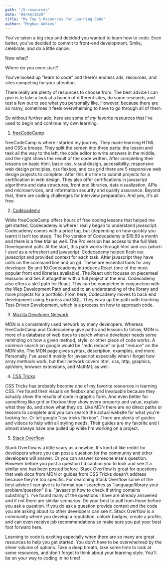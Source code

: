 ```yaml
---
path: "/5-resources"
date: "04/06/2020"
title: "My Top 5 Resources For Learning Code"
author: "Meghan Adkins"
---
```


You've taken a big step and decided you wanted to learn how to code. Even better, you've decided to commit to front-end development. Smile, celebrate, and do a little dance.

Now what?

Where do you even start?

You've looked up "learn to code" and there's endless ads, resources, and sites competing for your attention. 

There really are plenty of resources to choose from. The best advice I can give is to take a look at a bunch of different sites, do some research, and test a few out to see what you personally like. However, because there are so many, sometimes it feels overwhelming to have to go through all of them.

So without further ado, here are some of *my* favorite resources that I've used to begin and continue my own learning.


1. <a href='https://www.freecodecamp.org/' target='_blank'>freeCodeCamp</a>

freeCodeCamp is where I started my journey. They made learning HTML and CSS a breeze. They split the screen into three parts: the lesson and task all the way to the left, the code editor to write  answers in the middle, and the right shows the result of the code written. After completing their lessons on basic html, basic css, visual design, accessibility, responsive web design principles, css flexbox, and css grid there are 5 responsive web design projects to complete. After this it's time to submit projects for a certification in web design. They also offer certifications in javascript algorithms and data structures, front end libraries, data visualization, APIs and microservices, and information security and quality assurance. Beyond that, there are coding challenges for interview preparation. And yes, it's all free.

2. <a href='https://www.codecademy.com/learn' target='_blank'>Codecademy</a>

While freeCodeCamp offers hours of free coding lessons that helped me get started, Codecademy is where I really began to understand javascript. Codecademy comes with a price tag, but (depending on how quickly you learn) it isn't too steep. The Pro version of Codecademy is $19.99 a month and there is a free trial as well. The Pro version has access to the full Web Development path. At the start, this path works through html and css (which I used as a refresher) and javascript. Codecademy helped flesh out javascript and provided context for each task. After javascript they have units on the command line and on git. These are essential tools for any developer. By unit 10 Codecademy introduces React (one of the most popular front end libraries available). The React unit focuses on piecemeal leassons and ties it altogether with a full project at the end. Codecademy also offers a skill path for React. This can be completed in conjunction with the Web Development Path and add to an understanding of the library and more projects for a portfolio. From here, Codecademy moves to back end development using Express and SQL. They wrap up the path with teaching Test-Driven Development, which is a process on how to approach code.

3. <a href='https://developer.mozilla.org/en-US/' target='_blank'>Mozilla Developer Network</a>

MDN is a consistently used network by many developers. Whereas freeCodeCamp and Codecademy give paths and lessons to follow, MDN is more of a database of web docs to search when a developer needs some reminding on how a given method, style, or other piece of code works. A common search on google would be "mdn reduce" or just "reduce" on the MDN site. The MDN page gives syntax, description, examples, and more. Personally, I've used it mostly for javascript especially when I forget how array methods work, but their network covers html, css, http, graphics, api/dom, browser extensions, and MathML as well.

4. <a href='https://css-tricks.com/' target='_blank'>CSS Tricks</a>

CSS Tricks has probably become one of my favorite resources in learning CSS. I've found their visuals on flexbox and grid invaluable because they actually *show* the results of code in graphic form. And even better for something like grid or flexbox they show every property and value, explain what they do, and show what they do. Like MDN there are no direct paths or lessons to complete and you can search the actual website for what you're looking for. Or tell google "css tricks flexbox". There are plenty of guides and videos to help with all styling needs. Their guides are my favorite and I almost always have one pulled up while I'm working on a project. 

5. <a href='https://stackoverflow.com/' target='_blank'>Stack Overflow</a>

Stack Overflow is a little scary as a newbie. It's kind of like reddit for developers where you can post a question for the community and other developers will answer. Or you can answer someone else's question. However before you post a question I'd caution you to look and see if a similar one has been posted before. Stack Overflow is great for questions that web docs from MDN or guides from CSS Tricks doesn't address because they're too specific. For searching Stack Overflow some of the best advice I can give is to format your searches as "language/library your problem/question" (i.e. "javascript how to check if string contains substring"). I've found many of the questions I have are already answered and if not there are similar scenarios. Do your best to pull from those before you ask a question. If you do ask a question provide context *and* the code you are asking about so other developers can see it. Stack Overflow is a community where you develop a reputation, unlock badges, create a profile, and can even receive job recommendations so make sure you put your best foot forward here.

Learning to code is exciting especially when there are so many are great resources to help you get started. You don't have to be overwhelmed by the sheer volume of options. Take a deep breath, take some time to look at some resources, and don't forget to think about your learning style. You'll be on your way to coding in no time!